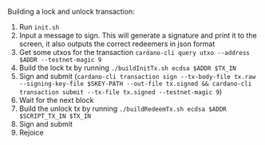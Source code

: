 Building a lock and unlock transaction:

1. Run `init.sh`
2. Input a message to sign. This will generate a signature and print it to the screen, it also outputs the correct redeemers in json format
3. Get some utxos for the transaction `cardano-cli query utxo --address $ADDR --testnet-magic 9`
4. Build the lock tx by running `./buildInitTx.sh ecdsa $ADDR $TX_IN`
5. Sign and submit (`cardano-cli transaction sign --tx-body-file tx.raw --signing-key-file $SKEY-PATH --out-file tx.signed && cardano-cli transaction submit --tx-file tx.signed --testnet-magic 9`)
6. Wait for the next block
7. Build the unlock tx by running `./buildRedeemTx.sh ecdsa $ADDR $SCRIPT_TX_IN $TX_IN`
8. Sign and submit
9. Rejoice
